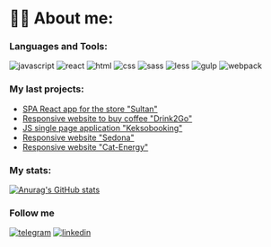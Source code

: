 # :man_technologist: About me:


### Languages and Tools:
![javascript](https://img.shields.io/badge/Javascript-000000?style=for-the-badge&logo=javascript)
![react](https://img.shields.io/badge/React-000000?style=for-the-badge&logo=react)
![html](https://img.shields.io/badge/HTML-000000?style=for-the-badge&logo=html5)
![css](https://img.shields.io/badge/CSS-000000?style=for-the-badge&logo=CSS3)
![sass](https://img.shields.io/badge/SASS-000000?style=for-the-badge&logo=sass)
![less](https://img.shields.io/badge/Less-000000?style=for-the-badge&logo=less)
![gulp](https://img.shields.io/badge/Gulp-000000?style=for-the-badge&logo=gulp)
![webpack](https://img.shields.io/badge/Webpack-000000?style=for-the-badge&logo=webpack)

### My last projects:
- [SPA React app for the store "Sultan"](https://sultan-kz.netlify.app/)
- [Responsive website to buy coffee "Drink2Go"](https://yuriy-tkachenko.github.io/Drink2Go)
- [JS single page application "Keksobooking"](https://github.com/Yuriy-Tkachenko/Keksobooking)
- [Responsive website "Sedona"](https://github.com/Yuriy-Tkachenko/Sedona)
- [Responsive website "Cat-Energy"](https://github.com/Yuriy-Tkachenko/cat-energy)

### My stats:
[![Anurag's GitHub stats](https://github-readme-stats.vercel.app/api?username=Yuriy-Tkachenko&show_icons=true&theme=tokyonight)](https://github.com/anuraghazra/github-readme-stats)

### Follow me
[![telegram](https://img.shields.io/badge/Telegram-000000?style=for-the-badge&logo=telegram)](https://t.me/yuriy_stk)
[![linkedin](https://img.shields.io/badge/LinkedIn-000000?style=for-the-badge&logo=linkedin)](https://www.linkedin.com/in/tkachenkoyu/)

